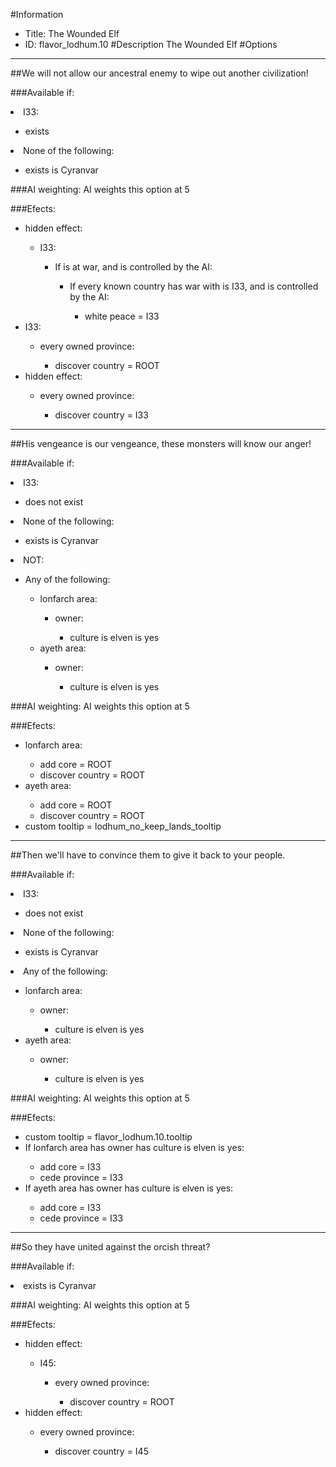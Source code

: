 #Information
 - Title: The Wounded Elf
 - ID: flavor_lodhum.10
#Description
The Wounded Elf
#Options

___
##We will not allow our ancestral enemy to wipe out another civilization!

###Available if:
<li>I33:</li><ul><li>exists</li></ul><li>None of the following:</li><ul><li>exists is Cyranvar</li></ul>

###AI weighting:
AI weights this option at 5


###Efects:<ul><li>hidden effect:</li><ul><li>I33:</li><ul><li>If is at war, and  is controlled by the AI:</li><ul><li>If every known country has war with is I33, and  is controlled by the AI:</li><ul><li>white peace = I33</li></ul></ul></ul></ul><li>I33:</li><ul><li>every owned province:</li><ul><li>discover country = ROOT</li></ul></ul><li>hidden effect:</li><ul><li>every owned province:</li><ul><li>discover country = I33</li></ul></ul></ul>

___
##His vengeance is our vengeance, these monsters will know our anger!

###Available if:
<li>I33:</li><ul><li>does not exist</li></ul><li>None of the following:</li><ul><li>exists is Cyranvar</li></ul><li>NOT:</li><ul><li>Any of the following:</li><ul><li>lonfarch area:</li><ul><li>owner:</li><ul><li>culture is elven is yes</li></ul></ul><li>ayeth area:</li><ul><li>owner:</li><ul><li>culture is elven is yes</li></ul></ul></ul></ul>

###AI weighting:
AI weights this option at 5


###Efects:<ul><li>lonfarch area:</li><ul><li>add core = ROOT</li><li>discover country = ROOT</li></ul><li>ayeth area:</li><ul><li>add core = ROOT</li><li>discover country = ROOT</li></ul><li>custom tooltip = lodhum_no_keep_lands_tooltip</li></ul>

___
##Then we'll have to convince them to give it back to your people.

###Available if:
<li>I33:</li><ul><li>does not exist</li></ul><li>None of the following:</li><ul><li>exists is Cyranvar</li></ul><li>Any of the following:</li><ul><li>lonfarch area:</li><ul><li>owner:</li><ul><li>culture is elven is yes</li></ul></ul><li>ayeth area:</li><ul><li>owner:</li><ul><li>culture is elven is yes</li></ul></ul></ul>

###AI weighting:
AI weights this option at 5


###Efects:<ul><li>custom tooltip = flavor_lodhum.10.tooltip</li><li>If lonfarch area has owner has culture is elven is yes:</li><ul><li>add core = I33</li><li>cede province = I33</li></ul><li>If ayeth area has owner has culture is elven is yes:</li><ul><li>add core = I33</li><li>cede province = I33</li></ul></ul>

___
##So they have united against the orcish threat?

###Available if:
<li>exists is Cyranvar</li>

###AI weighting:
AI weights this option at 5


###Efects:<ul><li>hidden effect:</li><ul><li>I45:</li><ul><li>every owned province:</li><ul><li>discover country = ROOT</li></ul></ul></ul><li>hidden effect:</li><ul><li>every owned province:</li><ul><li>discover country = I45</li></ul></ul></ul>
